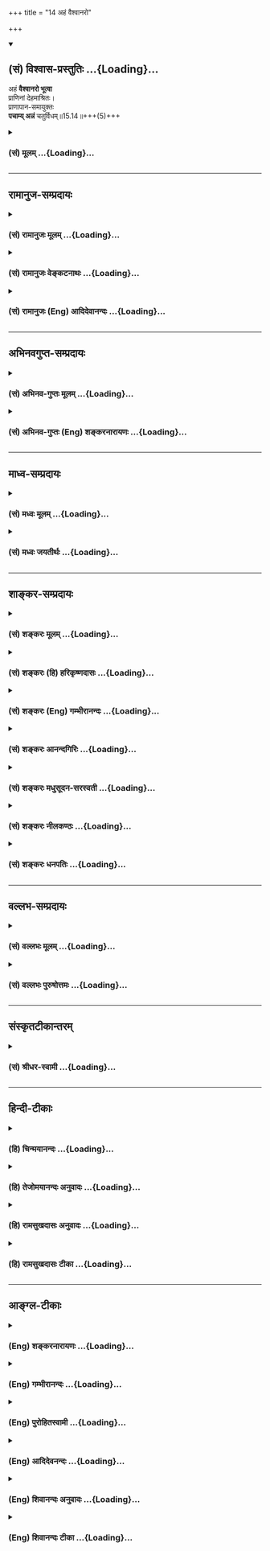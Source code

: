 +++
title = "14 अहं वैश्वानरो"

+++
<div class="js_include" newlevelforh1="2" title="(सं) विश्वास-प्रस्तुतिः" unfilled url="/purANam_vaiShNavam/mahAbhAratam/06-bhIShma-parva/03-bhagavad-gItA-parva/saMskRtam/vishvAsa-prastutiH/15_puruShottama-yogaH/14_ahaM_vaishvAnaro.md">
<details open><summary><h2>(सं) विश्वास-प्रस्तुतिः ...{Loading}...</h2></summary>

अहं **वैश्वानरो भूत्वा**  
प्राणिनां देहमाश्रितः।  
प्राणापान-समायुक्तः  
**पचाम्य् अन्नं** चतुर्विधम्॥15.14॥+++(5)+++
</details>
</div>
<div class="js_include collapsed" newlevelforh1="3" title="(सं) मूलम्" unfilled url="/purANam_vaiShNavam/mahAbhAratam/06-bhIShma-parva/03-bhagavad-gItA-parva/saMskRtam/mUlam/15_puruShottama-yogaH/14_ahaM_vaishvAnaro.md">
<details><summary><h3>(सं) मूलम् ...{Loading}...</h3></summary>

अहं वैश्वानरो भूत्वा प्राणिनां देहमाश्रितः।  
प्राणापानसमायुक्तः पचाम्यन्नं चतुर्विधम्।।15.14।।
</details>
</div>


_________________
## रामानुज-सम्प्रदायः
<div class="js_include collapsed" newlevelforh1="3" title="(सं) रामानुजः मूलम्" unfilled url="/purANam_vaiShNavam/mahAbhAratam/06-bhIShma-parva/03-bhagavad-gItA-parva/saMskRtam/rAmAnujaH/mUlam/15_puruShottama-yogaH/14_ahaM_vaishvAnaro.md">
<details><summary><h3>(सं) रामानुजः मूलम् ...{Loading}...</h3></summary>

।।15.14।।**अहं वैश्वानरो** जाठरानलो **भूत्वा** सर्वेषां **प्राणिनां
देहम् आश्रितः** तैः भुक्तं खाद्यचोष्यलेह्यपेयात्मकं **चतुर्विधम्** अन्नं
**प्राणापान**वृत्तिभेद**समायुक्तः** पचामि। अत्र परमपुरुषविभूतिभूतौ
सोमवैश्वानरौ अहं सोमो भूत्वा वैश्वानरो भूत्वा इति तत्सामानाधिकरण्येन
निर्दिष्टौ। तयोः च सर्वस्य भूतजातस्य च परमपुरुषसामानाधिकरण्यनिर्देशे
हेतुम् आह --

</details>
</div>
<div class="js_include collapsed" newlevelforh1="3" title="(सं) रामानुजः वेङ्कटनाथः" unfilled url="/purANam_vaiShNavam/mahAbhAratam/06-bhIShma-parva/03-bhagavad-gItA-parva/saMskRtam/rAmAnujaH/venkaTanAthaH/15_puruShottama-yogaH/14_ahaM_vaishvAnaro.md">
<details><summary><h3>(सं) रामानुजः वेङ्कटनाथः ...{Loading}...</h3></summary>

  
  
।।15.14।। जाठरानलो भूत्वेतिकोष्ठेऽग्निर्भुक्तमृच्छति इति तेन ह्युक्तमिति
भावः। ननु त्रेधा विहितं वा इदमन्नमशनं पानं खादः \[1ऐत.3।4।3\] इति
वचनात्कथं चातुर्विध्यं तत्राह -- खाद्यचोष्यलेह्यपेयात्मकमिति आकारान्तरेण
संग्रहादन्यत्र त्रेधोपदेश इति भावः। अपानप्राणयोर्मध्ये प्राणापानसमाहितः।
समन्वितः समानेन सम्यक्पचति पावकः इत्यादिष्वान्तरपवनवृत्तिसन्धुक्षितो
ह्यग्निः पचनाय प्रभवतीत्युच्यत इत्यभिप्रायेणाहप्राणापानवृत्तिभेदसमायुक्त
इति।  
  

</details>
</div>
<div class="js_include collapsed" newlevelforh1="3" title="(सं) रामानुजः (Eng) आदिदेवानन्दः" unfilled url="/purANam_vaiShNavam/mahAbhAratam/06-bhIShma-parva/03-bhagavad-gItA-parva/saMskRtam/rAmAnujaH/english/AdidevAnandaH/15_puruShottama-yogaH/14_ahaM_vaishvAnaro.md">
<details><summary><h3>(सं) रामानुजः (Eng) आदिदेवानन्दः ...{Loading}...</h3></summary>

15.14 Becoming the 'digestive fire', or the fire of digestion, I
function within the bodies of all living creatures. In union with
various activities of 'inward and outward breaths', I digest the 'four
kinds of food' eaten by individuals. These consist of foods to be
chewed, sucked, licked and drunk. The Supreme Person who has the Soma,
digestive fire etc., as his glory (Vibhuti) is here eated with Him by
means of co-ordinate predication in the verses 'Becoming the juicy Soma'
and 'Becoming the digestive fire'. He now sets forth the reason for
eating these glories with Himself.

</details>
</div>


_________________
## अभिनवगुप्त-सम्प्रदायः
<div class="js_include collapsed" newlevelforh1="3" title="(सं) अभिनव-गुप्तः मूलम्" unfilled url="/purANam_vaiShNavam/mahAbhAratam/06-bhIShma-parva/03-bhagavad-gItA-parva/saMskRtam/abhinava-guptaH/mUlam/15_puruShottama-yogaH/14_ahaM_vaishvAnaro.md">
<details><summary><h3>(सं) अभिनव-गुप्तः मूलम् ...{Loading}...</h3></summary>

।।15.12 -- 15.14।। यदादित्येत्यादि चतुर्विधमित्यन्तम्।
अर्कादितेजस्त्रयरूपतया दशमाध्यायसूचितसृष्टिस्थितिसंहार \[कर्तृत्व\]
प्रकटीकरणे श्रीगुरवः प्राहुः +++(;N श्रीगुरवस्त्त्वाहुः)+++ -- भूतपञ्चकस्य
समस्तव्यस्ततया यल्लोकधारकत्वं ( लोकद्वयाधारकत्वं च) तद्भगवत एव
माहेश्वर्यमित्येतदनेन \[उक्तमिति\]। तथाहि -- रवितेजसः प्रकाशकत्वं
धारकत्वं च तेजोधराद्वयतादात्म्यात्। तदेतदुक्तम् यदादित्यगतम् इति
गामाविश्य च इति चार्धद्वयेन। चान्द्रं तेजः प्रकाशकं पोषकं च;
धराजलतेजोयोगात् +++(K. omits धरा)+++। तदुक्तम् यच्चन्द्रमसि इत्यनेन भागेन
पुष्णामि चौषधीः सर्वाः सोमो भूत्वा रसात्मकः +++(;N omit चौषधीः -- त्मकः)+++
इति चार्धश्लोकेन। वाह्नं तु तेजः प्रकाशनशोषणदहनस्वेदनपचनात्मकं
पृथिव्यप्तेजोवायुयोगात्। तदेतदिहोक्तम् +++(N तदेवेहोक्तम्)+++ यच्चाग्नौ
इत्यनेन; अहं वैश्वानरः इत्यनेन च +++(S;;N इति श्लोकेन च)+++। नभस्तु
बोधावकाशरूपतया सर्वगतमेव।

</details>
</div>
<div class="js_include collapsed" newlevelforh1="3" title="(सं) अभिनव-गुप्तः (Eng) शङ्करनारायणः" unfilled url="/purANam_vaiShNavam/mahAbhAratam/06-bhIShma-parva/03-bhagavad-gItA-parva/saMskRtam/abhinava-guptaH/english/shankaranArAyaNaH/15_puruShottama-yogaH/14_ahaM_vaishvAnaro.md">
<details><summary><h3>(सं) अभिनव-गुप्तः (Eng) शङ्करनारायणः ...{Loading}...</h3></summary>

15.12-14 Yad aditya-etc. upto caturvidham. While clarifying the role
\[of the Lord\] as the Creator, Sustainer and Destroyer - a role that
has been indicated in the Tenth Chapter - by \[the description of Him as
identical with\] the triple luminories like the sun etc., our venerable
preceptor has rightly said : The present passage declares that the
power, the pentad of elements has \[both\] collectively and
individually, to sustain the world, is the Absolute power of the
Bhagavat Himself. For instance : The sunlight has the power of
illumining and sustaining, because the twin elements of the fire and the
earth are one \[with the Bhagavat\]. This has been started by the twin
hemistitches '\[That light\] which is found in the sun etc.' and 'And by
penetrating the earth etc.' The moon-light is illumining and nourishing
because of its assoication of the elements of the earth, the water and
the fire \[with the Bhagavat\]. That has been stated by the portion
'\[That light\] which is in the moon' and by the hemistitch 'Being the
sapful moon I nourish all plants'. The light of fire is, however, of the
nature of illumining, parching, burning, sweating and ripening (or
cooking). It is so because of the association of the elements, the
earth, the water, the fire and the wind \[with the Bhagavat\]. The same
has been said here by the portion, '\[That light\] which is in the fire'
and also by the \[entire verse\] 'I, being the digestive fire etc.' But
the \[element\] ether is no doubt all pervaisve (inclusive), because it
is of the form of room which is nothing but awareness. Therefore, having
so far explained the nature \[of the Absolute Self\] as the object of
knowledge, now, with a view to show the Self to be conscious of the
freedom that remains as a background (or substratum) of that very nature
of object of knowledge; to be of transcending nature; to be the Supreme
Lord; to be independent in all knowledges; and to be the Creator of all;
\[the Lord\] says -

</details>
</div>


_________________
## माध्व-सम्प्रदायः
<div class="js_include collapsed" newlevelforh1="3" title="(सं) मध्वः मूलम्" unfilled url="/purANam_vaiShNavam/mahAbhAratam/06-bhIShma-parva/03-bhagavad-gItA-parva/saMskRtam/madhvaH/mUlam/15_puruShottama-yogaH/14_ahaM_vaishvAnaro.md">
<details><summary><h3>(सं) मध्वः मूलम् ...{Loading}...</h3></summary>

।।15.12 -- 15.14।। पूर्वोक्तमेव ज्ञानं प्रपञ्चयति --
यदादित्यगतमित्यादिना। गां भूमिम्।

</details>
</div>
<div class="js_include collapsed" newlevelforh1="3" title="(सं) मध्वः जयतीर्थः" unfilled url="/purANam_vaiShNavam/mahAbhAratam/06-bhIShma-parva/03-bhagavad-gItA-parva/saMskRtam/madhvaH/jayatIrthaH/15_puruShottama-yogaH/14_ahaM_vaishvAnaro.md">
<details><summary><h3>(सं) मध्वः जयतीर्थः ...{Loading}...</h3></summary>

।।15.13 -- 15.14।। धेनोरावेशो न भूतधारणे कारणमित्यत आह -- **गामि**ति।

</details>
</div>


_________________
## शाङ्कर-सम्प्रदायः
<div class="js_include collapsed" newlevelforh1="3" title="(सं) शङ्करः मूलम्" unfilled url="/purANam_vaiShNavam/mahAbhAratam/06-bhIShma-parva/03-bhagavad-gItA-parva/saMskRtam/shankaraH/mUlam/15_puruShottama-yogaH/14_ahaM_vaishvAnaro.md">
<details><summary><h3>(सं) शङ्करः मूलम् ...{Loading}...</h3></summary>

।।15.14।। -- **अहमे**व **वैश्वानरः** उदरस्थः अग्निः भूत्वा --
अयमग्निर्वैश्वानरो योऽयमन्तः पुरुषे येनेदमन्नं पच्यते (बृ0 उ₀ 5।9।1)
इत्यादिश्रुतेः वैश्वानरः सन् प्राणिनां प्राणवतां **देहम् आश्रितः**
प्रविष्टः **प्राणापानसमायुक्तः** प्राणापानाभ्यां समायुक्तः संयुक्तः
**पचामि** पक्तिं करोमि अन्नम् अशनं **चतुर्विधं** चतुष्प्रकारं भोज्यं
भक्ष्यं चोष्यं लेह्यं च। भोक्ता वैश्वानरः अग्निः; अग्नेः भोज्यम् अन्नं
सोमः; तदेतत् उभयम् अग्नीषोमौ सर्वम् इति पश्यतः अन्नदोषलेपः न भवति।। किं च
--,

</details>
</div>
<div class="js_include collapsed" newlevelforh1="3" title="(सं) शङ्करः (हि) हरिकृष्णदासः" unfilled url="/purANam_vaiShNavam/mahAbhAratam/06-bhIShma-parva/03-bhagavad-gItA-parva/saMskRtam/shankaraH/hindI/harikRShNadAsaH/15_puruShottama-yogaH/14_ahaM_vaishvAnaro.md">
<details><summary><h3>(सं) शङ्करः (हि) हरिकृष्णदासः ...{Loading}...</h3></summary>

।।15.14।। तथा --, मैं ही; पेटमें रहनेवाला जठराग्नि होकर अर्थात् यह अग्नि
वैश्वानर है जो कि पुरुषके भीतर स्थित है और जिससे यह ( खाया हुआ ) अन्न
पचता है इत्यादि श्रुतियोंसे जिसका वर्णन किया गया है; वह वैश्वानर होकर;
प्राणियोंके शरीरमें स्थित -- प्रविष्ट होकर प्राण और अपानवायुसे संयुक्त
हुआ भक्ष्य; भोज्य; लेह्य और चोष्य -- ऐसे चार प्रकारके अन्नोंको पचाता
हूँ। वैश्वानर अग्नि खानेवाला है और सोम खाया जानेवाला अन्न है। सुतरां यह
सारा जगत् अग्नि और सोमस्वरूप है; इस प्रकार देखनेवाला मनुष्य अन्नके दोषसे
लिप्त नहीं होता।

</details>
</div>
<div class="js_include collapsed" newlevelforh1="3" title="(सं) शङ्करः (Eng) गम्भीरानन्दः" unfilled url="/purANam_vaiShNavam/mahAbhAratam/06-bhIShma-parva/03-bhagavad-gItA-parva/saMskRtam/shankaraH/english/gambhIrAnandaH/15_puruShottama-yogaH/14_ahaM_vaishvAnaro.md">
<details><summary><h3>(सं) शङ्करः (Eng) गम्भीरानन्दः ...{Loading}...</h3></summary>

15.14 Bhutva, taking the form of; vaisvanarah, Vaisvanara, the fire in
the stomach, mentioned in such Upanisadic texts as, 'This fire that is
within man and digests the food (that is eaten) is Vaisvanara' (Br.
5.9.1); becoming that Vaisvanara, and asritah, residing in, entering;
deham, the bodies; praninam, of creatures, of living beings; aham, I
Myself; prana-apana-samayuktah, in association \[i.e. kindled, inflamed,
by Prana and Apana.\] with Prana and Apana; \[Prana-that vital force
which goes upward and has its seat really in the heart (cf. Tai. Br.
3.10.8.5), but it said to be located at the tip of the nose since its
presence is directly felt there. Apana-that vital force which goes
downward, below the navel, and has its seat in the organs of
excertion.-Tr.\] pacami, digest; the caturvidham, four kinds of; annam,
food-those that are eaten by masticating, swallowing, sucking and
licking. The eater is the fire called Vaisvanara, and the eaten is the
food Soma. One who looks upon all that there is as being these two, fire
and Soma, is not affected by the impurity of food. Further,

</details>
</div>
<div class="js_include collapsed" newlevelforh1="3" title="(सं) शङ्करः आनन्दगिरिः" unfilled url="/purANam_vaiShNavam/mahAbhAratam/06-bhIShma-parva/03-bhagavad-gItA-parva/saMskRtam/shankaraH/AnandagiriH/15_puruShottama-yogaH/14_ahaM_vaishvAnaro.md">
<details><summary><h3>(सं) शङ्करः आनन्दगिरिः ...{Loading}...</h3></summary>

।।15.14।। भगवतः सर्वात्मत्वे हेत्वन्तरमाह -- **किञ्चेति।**
अहमेवेत्यहंशब्देन परो लक्ष्यते; भूत्वा पचामीति संबन्धः। परस्यैव
जाठरात्मना स्थितौ श्रुतिं प्रमाणयति -- **अयमिति।** बाह्यं भौममग्निं
व्यावर्तयति -- **योऽयमिति।** देहान्तरारम्भकं तृतीयं भूतं व्यवच्छिनत्ति
-- **येनेति।** जाठरात्मना परः स्थितश्चेत्तस्य देहांश्रितत्वं सिद्धमिति न
पृथग्वक्तव्यमित्याशङ्क्यपुरुषविधं पुरुषेऽन्तः प्रतिष्ठितं वेद इति
श्रुतिमाश्रित्याह -- **प्रविष्ट इति।** परस्य जाठरात्मनोऽन्नपाके
सहकारिकारणमाह -- **प्राणेति।** संयुक्तत्वं संधुक्षितत्वम्। अन्नस्य
चातुर्विध्यं प्रकटयति -- **भोज्यमिति।** भोक्तरि वैश्वानरदृष्टिर्भोज्ये
सोमदृष्टिरेवं भोक्तृभोज्यरूपं सर्वं जगदग्नीषोमात्मना भुक्तिकाले ध्यायतो
भोक्तुरन्नकृतो दोषो नेति प्रासङ्गिकं सफलं ध्यानं दर्शयति --
**भोक्तेति।**

</details>
</div>
<div class="js_include collapsed" newlevelforh1="3" title="(सं) शङ्करः मधुसूदन-सरस्वती" unfilled url="/purANam_vaiShNavam/mahAbhAratam/06-bhIShma-parva/03-bhagavad-gItA-parva/saMskRtam/shankaraH/madhusUdana-sarasvatI/15_puruShottama-yogaH/14_ahaM_vaishvAnaro.md">
<details><summary><h3>(सं) शङ्करः मधुसूदन-सरस्वती ...{Loading}...</h3></summary>

।।15.14।। अहमिति। किंचाहमीश्वर एव वैश्वानरो
जाठराग्निर्भूत्वाअयमग्निर्वैश्वानरो योऽयमन्तः पुरुषे येनेदमन्नं पच्यते
इत्यादिश्रुतिप्रतिपादितः सन् प्राणिनां सर्वेषां
देहमाश्रितोऽन्तःप्रविष्टः प्राणापानाभ्यां तदुद्दीपकाभ्यां संयुक्तः
संधुक्षितः सन् पचामि पक्तिं नयामि। प्राणिभिर्भुक्तमन्नं चतुर्विधं
भक्ष्यं भोज्यं लेह्यं चोष्यं चेति। तत्र यद्दन्तैरवखण्ड्यावखण्ड्य
भक्ष्यतेऽपूपादि तद्भक्ष्यं चर्व्यमिति चोच्यते। यत्तु केवलं जिह्वया
विलोड्य निगीर्यते सूपौदनादि तद्भोज्यम्। यत्तु जिह्वायां निक्षिप्य
रसास्वादेन निगीर्यते किंच द्रवीभूतगुडरसालशिखरिण्यादि तल्लेह्यम्। यत्तु
दन्तैर्निष्पीड्य रसांशं निगीर्यावशिष्टं त्यज्यते यथेक्षुदण्डादि
तच्चोष्यमिति भेदः। भोक्ता यः सोऽग्निर्वैश्वानरो यद्भोज्यमन्नं स
सोमस्तदेतदुभयमग्नीषोमौ सर्वमिति ध्यायतोऽन्नदोषलेपो न भवतीत्यपि
द्रष्टव्यम्।

</details>
</div>
<div class="js_include collapsed" newlevelforh1="3" title="(सं) शङ्करः नीलकण्ठः" unfilled url="/purANam_vaiShNavam/mahAbhAratam/06-bhIShma-parva/03-bhagavad-gItA-parva/saMskRtam/shankaraH/nIlakaNThaH/15_puruShottama-yogaH/14_ahaM_vaishvAnaro.md">
<details><summary><h3>(सं) शङ्करः नीलकण्ठः ...{Loading}...</h3></summary>

।।15.14।। अहं वैश्वानरसंज्ञ उदरस्थोऽग्निर्भूत्वा प्राणिनां सर्वेषां
देहमाश्रितः सन् प्राणापानाभ्यां वायुभ्यां समायुक्तः
समुद्दीपितश्चतुर्विधमन्नमदनीयं भक्ष्यं दन्तव्यापारापेक्षमपूपादि। भोज्यं
तदनपेक्षं पायसादि। लेह्यं गुडशर्करादि। चोष्यं निश्चोष्य
त्यज्यमानमिक्षुदण्डादि। एतेन सर्वत्र सर्वा शक्तिर्या दृश्यते सा
मदीयैवेति भावः। तदेवं भोक्ता वैश्वानरोऽग्निर्भोज्यमन्नं
सोमस्तदेवमुभयमग्नीषोमौ सर्वमिति पश्यतोऽन्नदोषलेपो न भवतीत्यपि
द्रष्टव्यम्।

</details>
</div>
<div class="js_include collapsed" newlevelforh1="3" title="(सं) शङ्करः धनपतिः" unfilled url="/purANam_vaiShNavam/mahAbhAratam/06-bhIShma-parva/03-bhagavad-gItA-parva/saMskRtam/shankaraH/dhanapatiH/15_puruShottama-yogaH/14_ahaM_vaishvAnaro.md">
<details><summary><h3>(सं) शङ्करः धनपतिः ...{Loading}...</h3></summary>

।।15.14।। किंचाहं परमात्मा वैश्वानर उदरस्थोऽग्निर्भूत्वा प्राणिनां
प्राणवतां देहमाश्रितः प्रविष्टः प्राणापानाभ्यामुद्दीपकाभ्यां समायुक्तः
भोज्यं भक्ष्यं चोष्यं लेह्यं चेति चतुर्विधमन्नं पचामि पक्तिं करोमि। तत्र
यत्पायसादि केवलं जिह्वया विलोड्य निगीर्यते तद्भोज्यम्। यत्त्वपूपादि
दन्तैरवखड्यावखण्ड्य भक्ष्यते तद्भक्ष्यम्। यत्त्विवक्षुदण्डादि
दंष्ट्राभिर्निपीड्य सारांशं निगीर्यावशिष्टं त्यज्यते तच्चोष्यम्।
यद्द्रवीभूतं गडादि जिह्वयां निक्षिप्य रसास्वादितं निगीर्यते तल्लोह्यम्।
तथाच श्रुतिःअयमग्निर्वैश्वानरो योऽयमन्तःपुरुषे येनेदमन्नं पच्यते
इत्याद्या। भोक्ता वैश्वानरोऽग्निर्भोज्यमन्नं सोमशब्देनोदितम्। एवं
भोक्तृभोज्यरुपं सर्वं जगदग्नीषोमात्मना भुक्तिकाले ध्यायतो भोक्तुरन्नकुतो
दोषो न भवतीति प्रासङ्गिकं सफलं ध्यानं द्रष्टव्यम्।

</details>
</div>


_________________
## वल्लभ-सम्प्रदायः
<div class="js_include collapsed" newlevelforh1="3" title="(सं) वल्लभः मूलम्" unfilled url="/purANam_vaiShNavam/mahAbhAratam/06-bhIShma-parva/03-bhagavad-gItA-parva/saMskRtam/vallabhaH/mUlam/15_puruShottama-yogaH/14_ahaM_vaishvAnaro.md">
<details><summary><h3>(सं) वल्लभः मूलम् ...{Loading}...</h3></summary>

।।15.14।। किञ्च अहं वैश्वानर इति। वैश्वांनरः साधारणशब्दविशेषात्
\[ब्र.सू.1।2।24\] इति सूत्रेषु श्रौतपदनिदर्शनार्थमुक्तम्। स्वस्यैव
व्यापकतानिर्देशेन च नामरूपात्मतामाह -- वैश्वानरो वागधिपतिर्जाठरोऽहं;
तत्र कार्यमाह पचामीति। तैर्भुक्तं भक्ष्यभोज्यलेह्यपेयात्मकं
चतुर्विधमन्नं प्राणापाननिर्दिष्टव्यक्तिभेदसंयुक्तः पचामि। अत्र
परमपुरुषविभूतिरूपाः सूर्यसोमवैश्वानरोऽहं रविः सोमोऽन्तर्वैश्वानरो
भूत्वेति सामानाधिकरण्येन निर्दिष्टाः।

</details>
</div>
<div class="js_include collapsed" newlevelforh1="3" title="(सं) वल्लभः पुरुषोत्तमः" unfilled url="/purANam_vaiShNavam/mahAbhAratam/06-bhIShma-parva/03-bhagavad-gItA-parva/saMskRtam/vallabhaH/puruShottamaH/15_puruShottama-yogaH/14_ahaM_vaishvAnaro.md">
<details><summary><h3>(सं) वल्लभः पुरुषोत्तमः ...{Loading}...</h3></summary>

  
  
।।15.14।। ततस्तेषां पोषार्थमेव तद्भक्षितमन्नं पचामीत्याह -- अहमिति। अहं
वैश्वानरो जाठराग्निरूपो भूत्वा प्राणिनां देहमाश्रितोऽन्तःप्रविष्टः सन्
प्राणापानाभ्यां तदुद्दीपकाभ्यां युक्तश्चतुर्विधमन्नं भुक्तं भक्ष्यं
भोज्यं लेह्यं चोष्यं पचामि।  
  

</details>
</div>


_________________
## संस्कृतटीकान्तरम्
<div class="js_include collapsed" newlevelforh1="3" title="(सं) श्रीधर-स्वामी" unfilled url="/purANam_vaiShNavam/mahAbhAratam/06-bhIShma-parva/03-bhagavad-gItA-parva/saMskRtam/shrIdhara-svAmI/15_puruShottama-yogaH/14_ahaM_vaishvAnaro.md">
<details><summary><h3>(सं) श्रीधर-स्वामी ...{Loading}...</h3></summary>

।।15.14।। किंच **-- अहमिति।** वैश्वानरो जाठरो भूत्वा प्राणिनां
देहस्यान्तः प्रविश्य प्राणापानाभ्यां तदुद्दीपकाभ्यां सहितः
प्राणिभिर्भुक्तं भक्ष्यं भोज्यं लेह्यं चोष्यं चेति चतुर्विधमन्नं पचामि।
तत्र यद्दन्तैरवखण्ड्यावखण्ड्य भक्ष्यतेऽपूपादि तद्भक्ष्यम्। यत्तु केवलं
जिह्वया विलोड्य निगीर्यते पायासादि तद्भोज्यम्। यत्तु जिह्वायां निक्षिप्य
रसास्वादेन क्रमशो निगीर्यते द्रवीभूतं गुडादि तल्लेह्यम्। यत्तु
दंष्ट्रादिभिर्निष्पीड्य रसांशं निगीर्यावशिष्टं त्यज्यत इक्षुदण्डादि
तच्चोष्यमिति चतुर्विधभेदः।

</details>
</div>


_________________
## हिन्दी-टीकाः
<div class="js_include collapsed" newlevelforh1="3" title="(हि) चिन्मयानन्दः" unfilled url="/purANam_vaiShNavam/mahAbhAratam/06-bhIShma-parva/03-bhagavad-gItA-parva/hindI/chinmayAnandaH/15_puruShottama-yogaH/14_ahaM_vaishvAnaro.md">
<details><summary><h3>(हि) चिन्मयानन्दः ...{Loading}...</h3></summary>

।।15.14।। वैश्वानर वही चैतन्यस्वरूप परमात्मा समस्त जीवित प्राणियों के
शरीरों में जीवन की उष्णता के रूप में व्यक्त होता है। इस उष्णता के अभाव
में देह मृत हो जाता है। अन्न से जीवन द्रव्य बनाने की प्रक्रिया से शरीर
में उष्णता उत्पन्न होती है और शरीर के अन्तरावयव स्वत अपना कार्य करते
रहते हैं। जब तक जीवनी शक्ति शरीर में प्रवाहित होती रहती है; तब तक इन
शारीरिक प्रक्रियाओं का व्यक्ति को न भान होता है और न उसे उनके लिये कोई
सजग प्रयत्न ही करना पड़ता है। प्राणियों के देह में स्थित जठराग्नि भी जो
अन्न को पचाती है परमात्मा की ही एक अभिव्यक्ति है; जिसे यहाँ वैश्वानर कहा
गया है। मैं चतुर्विध अन्न को पचाता हूँ एक स्वस्थ प्राणी की पाचनशक्ति सभी
प्रकार के अन्न को पचा सकती है। यहाँ अन्न का चतुर्विध वर्गीकरण उसके भक्षण
के प्रकार पर आधारित है। प्रथम है भक्ष्य; अर्थात् जिसे दांतों से चबाकर
खाना पड़ता है; जैसे रोटी आदि (2) भोज्य अथवा पेय जिसे निगला जाता है; जैसे
दूध आदि (3) चोष्य जिसे चूसना पड़ता है; जैसे आम; गन्ना आदि और (4) लेह्य
जिसे चाटना पड़ता है; जैसे मधु; चटनी आदि। इस चतुर्विध अन्न में समस्त
प्रकार के सामिष; निरामिष; पक्व और अपक्व आहारों का समावेश हो जाता है। मुख
के द्वारा भक्षण किये गये समस्त प्रकार के अन्न का पाचन तथा शरीर के लिये
आवश्यक उसके रूपान्तर का कार्य पाचन क्रिया के द्वारा ही संभव होता है; और
इस पाचन क्रिया की यह क्षमता परमात्मा की ही एक अभिव्यक्ति है। प्राण और
अपान से युक्त होकर समस्त प्राणियों के शरीरों में होने वाली ग्रहण और
विसर्जन की क्रियाओं को क्रमश प्राण और अपान कहा जाता है। तथापि इनका और
अधिक व्यापक अर्थ यहाँ स्वीकार किया जा सकता है। चैतन्य आत्मा न केवल
वैश्वानर के रूप में ग्रहण किये गये अन्न को पचाता ही है; वरन् वही चैतन्य
प्राण के रूप में व्यक्त होकर भक्षण किये हुये अन्न को अन्ननलिका द्वारा
पेट तक पहुँचाता है। पाचन के पश्चात् यही आत्मा आंतों को मलविसर्जन की
क्षमता प्रदान करता है। सारांशत; परमात्मा ही हमें अन्न के भक्षण; उसके
पाचन तथा अनावश्यक मल के विसर्जन के कार्यों में सहायता करता है। और

</details>
</div>
<div class="js_include collapsed" newlevelforh1="3" title="(हि) तेजोमयानन्दः अनुवादः" unfilled url="/purANam_vaiShNavam/mahAbhAratam/06-bhIShma-parva/03-bhagavad-gItA-parva/hindI/tejomayAnandaH/anuvAdaH/15_puruShottama-yogaH/14_ahaM_vaishvAnaro.md">
<details><summary><h3>(हि) तेजोमयानन्दः अनुवादः ...{Loading}...</h3></summary>

।।15.14।। मैं ही समस्त प्राणियों के देह में स्थित वैश्वानर अग्निरूप होकर
प्राण और अपान से युक्त चार प्रकार के अन्न को पचाता हूँ।।  
  

</details>
</div>
<div class="js_include collapsed" newlevelforh1="3" title="(हि) रामसुखदासः अनुवादः" unfilled url="/purANam_vaiShNavam/mahAbhAratam/06-bhIShma-parva/03-bhagavad-gItA-parva/hindI/rAmasukhadAsaH/anuvAdaH/15_puruShottama-yogaH/14_ahaM_vaishvAnaro.md">
<details><summary><h3>(हि) रामसुखदासः अनुवादः ...{Loading}...</h3></summary>

।।15.14।। प्राणियोंके शरीरमें रहनेवाला मैं प्राण-अपानसे युक्त वैश्वानर
होकर चार प्रकारके अन्नको पचाता हूँ।

</details>
</div>
<div class="js_include collapsed" newlevelforh1="3" title="(हि) रामसुखदासः टीका" unfilled url="/purANam_vaiShNavam/mahAbhAratam/06-bhIShma-parva/03-bhagavad-gItA-parva/hindI/rAmasukhadAsaH/TIkA/15_puruShottama-yogaH/14_ahaM_vaishvAnaro.md">
<details><summary><h3>(हि) रामसुखदासः टीका ...{Loading}...</h3></summary>

।।15.14।।***व्याख्या --***  **अहं वैश्वानरो भूत्वा प्राणिनां
देहमाश्रितः --** बारहवें श्लोकमें अग्निकी प्रकाशनशक्तिमें अपने प्रभावका
वर्णन करनेके बाद भगवान् इस श्लोकमें वैश्वानररूप अग्निकी पाचनशक्तिमें
अपने प्रभावका वर्णन करते हैं **(टिप्पणी प₀ 775.1)**। तात्पर्य यह है कि
अग्निके दोनों ही कार्य (प्रकाश करना और पचाना) भगवान्की ही शक्तिसे होते
हैं। प्राणियोंके शरीरको पुष्ट करने तथा उनके प्राणोंकी रक्षा करनेके लिये
भगवान् ही वैश्वानर(जठराग्नि) के रूपसे उन प्राणियोंके शरीरमें रहते हैं।
मनुष्योंकी तरह लता; वृक्ष आदि स्थावर और पशु; पक्षी आदि जङ्गम
प्राणियोंमें भी वैश्वानरकी पाचनशक्ति काम करती है। लता; वृक्ष आदि जो
खाद्य; जल ग्रहण करते हैं; पाचनशक्तिके द्वारा उसका पाचन होनेके फलस्वरूप
ही उन लतावृक्षादिकी वृद्धि होती है।  
  
**प्राणापानसमायुक्तः --** शरीरमें प्राण; अपान; समान; उदान और व्यान -- ये
पाँच प्रधान वायु एवं नाग; कूर्म; कृकर; देवदत्त और धनञ्जय -- ये पाँच
उपप्रधान वायु रहती हैं **(टिप्पणी प₀ 775.2)**। इस श्लोकमें भगवान् दो
प्रधान वायु -- प्राण और अपानका ही वर्णन करते हैं क्योंकि ये दोनों वायु
जठराग्निको प्रदीप्त करती हैं। जठराग्निसे पचे हुए भोजनके सूक्ष्म अंश या
रसको शरीरके प्रत्येक अङ्गमें पहुँचानेका सूक्ष्म कार्य भी मुख्यतः प्राण
और अपान वायुका ही है।**पचाम्यन्नं चतुर्विधम् --** प्राणी चार प्रकारके
अन्नका भोजन करते हैं --,(1) **भोज्य --** जो अन्न दाँतोंसे चबाकर खाया
जाता है जैसे -- रोटी; पुआ आदि।  
  
(2) **पेय --** जो अन्न निगला जाता है जैसे खिचडी; हलवा; दूध; रस आदि।  
  
(3) **चोष्य --** दाँतोंसे दबाकर जिस खाद्य पदार्थका रस चूसा जाता है और
बचे हुए असार भागको थूक,दिया जाता है जैसे -- ऊख; आम आदि। वृक्षादि स्थावर
योनियाँ इसी प्रकारसे अन्नको ग्रहण करती हैं।  
  
(4) **लेह्य --** जो अन्न जिह्वासे चाटा जाता है जैसे -- चटनी; शहद
आदि। अन्नके उपर्युक्त चार प्रकारोंमें भी एकएकके अनेक भेद हैं। भगवान् कहते
हैं कि उन चारों प्रकारके अन्नोंको वैश्वानर(जठराग्नि) रूपसे मैं ही पचाता
हूँ। अन्नका ऐसा कोई अंश नहीं है; जो मेरी शक्तिके बिना पच सके।  
  
***सम्बन्ध --***  पीछेके तीन श्लोकोंमें अपनी प्रभावयुक्त विभूतियोंका
वर्णन करके अब उस विषयका उपसंहार करते हुए भगवान् सब प्रकारसे जाननेयोग्य
तत्त्व स्वयंको बताते हैं।

</details>
</div>


_________________
## आङ्ग्ल-टीकाः
<div class="js_include collapsed" newlevelforh1="3" title="(Eng) शङ्करनारायणः" unfilled url="/purANam_vaiShNavam/mahAbhAratam/06-bhIShma-parva/03-bhagavad-gItA-parva/english/shankaranArAyaNaH/15_puruShottama-yogaH/14_ahaM_vaishvAnaro.md">
<details><summary><h3>(Eng) शङ्करनारायणः ...{Loading}...</h3></summary>

15.14. Being the digestive fire dwelling within the body of living
creatures, and being in association with the upward and downward winds
\[of the body\], I digest the four kinds of food.

</details>
</div>
<div class="js_include collapsed" newlevelforh1="3" title="(Eng) गम्भीरानन्दः" unfilled url="/purANam_vaiShNavam/mahAbhAratam/06-bhIShma-parva/03-bhagavad-gItA-parva/english/gambhIrAnandaH/15_puruShottama-yogaH/14_ahaM_vaishvAnaro.md">
<details><summary><h3>(Eng) गम्भीरानन्दः ...{Loading}...</h3></summary>

15.14 Taking the form of Vaisvanara and residing in the bodies of
creatures, I, in association with Prana and Apana, digest the four kinds
of food.

</details>
</div>
<div class="js_include collapsed" newlevelforh1="3" title="(Eng) पुरोहितस्वामी" unfilled url="/purANam_vaiShNavam/mahAbhAratam/06-bhIShma-parva/03-bhagavad-gItA-parva/english/purohitasvAmI/15_puruShottama-yogaH/14_ahaM_vaishvAnaro.md">
<details><summary><h3>(Eng) पुरोहितस्वामी ...{Loading}...</h3></summary>

15.14 Becoming the fire of life, I pass into their bodies and, uniting
with the vital streams of Prana and Apana, I digest the various kinds of
food.

</details>
</div>
<div class="js_include collapsed" newlevelforh1="3" title="(Eng) आदिदेवनन्दः" unfilled url="/purANam_vaiShNavam/mahAbhAratam/06-bhIShma-parva/03-bhagavad-gItA-parva/english/AdidevanandaH/15_puruShottama-yogaH/14_ahaM_vaishvAnaro.md">
<details><summary><h3>(Eng) आदिदेवनन्दः ...{Loading}...</h3></summary>

15.14 Becoming the digestive fire, I function within the bodies of all
living beings. In union with inward and outward breath, I digest the
four kinds of food.

</details>
</div>
<div class="js_include collapsed" newlevelforh1="3" title="(Eng) शिवानन्दः अनुवादः" unfilled url="/purANam_vaiShNavam/mahAbhAratam/06-bhIShma-parva/03-bhagavad-gItA-parva/english/shivAnandaH/anuvAdaH/15_puruShottama-yogaH/14_ahaM_vaishvAnaro.md">
<details><summary><h3>(Eng) शिवानन्दः अनुवादः ...{Loading}...</h3></summary>

15.14 Having become the fire Vaisvanara, I abide in the body of living
beings and, associated with the Prana and the Apana, digest the fourfold
food.

</details>
</div>
<div class="js_include collapsed" newlevelforh1="3" title="(Eng) शिवानन्दः टीका" unfilled url="/purANam_vaiShNavam/mahAbhAratam/06-bhIShma-parva/03-bhagavad-gItA-parva/english/shivAnandaH/TIkA/15_puruShottama-yogaH/14_ahaM_vaishvAnaro.md">
<details><summary><h3>(Eng) शिवानन्दः टीका ...{Loading}...</h3></summary>

15.14 अहम् I; वैश्वानरः (the fire) Vaisvanara; भूत्वा having become;
प्राणिनाम् of living beings; देहम् the body; आश्रितः abiding;
प्राणापानसमायुक्तः associated with Prana and Apana; पचामि (I) digest;
अन्नम् food; चतुर्विधम् fourfold.Commentary The immanence of the Lord as
the gastric fire in all living beings is described in this
verse.Vaisvanara The fire that abides in the stomach. This fire is
fanned by the bellows of the incoming and the outgoing breaths
continuously and large antities of food are digested. Inside the
wonderful laboratory of the stomach I digest the food by taking the form
of this gastric fire.Four kinds of food (1) Food which has to be eaten
by mastication (Bhakshyam). (2) That which has to be sucked in
(Bhojyam). (3) That which has to be licked (Lehyam). (4) That which has
to be devoured or swallowed (Choshyam). Another classification is as
follows (1) Rice is PrithiviAnnam (solid food) for human beings. (2)
Water is Apyannam (watery food) for birds like the Chataka. (3) Fire is
Tejasannam (hot food) for certain creatures. (4) Air is Vayvannam (air
as food) for serpents.अयमग्निर्वैश्वानरो योऽयमन्तः पुरुषः येनेदमन्नं
पच्यते।। This fire which is within man and by which the food is digested
is Vaisvanara. (Brihadaranyaka Upanishad 5.9.1)He who thinks or
meditates and feels that the Vaisvanara fire is the eater; that the food
eaten by the fire is the Soma (moon) and that the two together form
AgniSoma is not contaminated by the impurities in the food. He who
meditates before he takes his food that the whole world which is in the
form of eater and eaten is made up of Agni and Soma; is not tainted by
the evil arising from eating bad food.Repeat this verse daily before you
take your food. You will be free from all taints of impurity in food.

</details>
</div>
